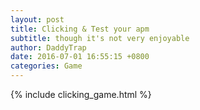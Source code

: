```yaml
---
layout: post
title: Clicking & Test your apm
subtitle: though it's not very enjoyable
author: DaddyTrap
date: 2016-07-01 16:55:15 +0800
categories: Game
---
```

{% include clicking_game.html %}